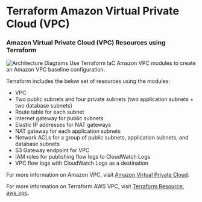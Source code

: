 # Terraform Amazon Virtual Private Cloud (VPC) 
### Amazon Virtual Private Cloud (VPC) Resources using Terraform

![Architecture Diagrams](https://user-images.githubusercontent.com/47545538/188021416-0acb01a1-f666-4cc1-9e9c-6888bb2e8435.jpg)
Use Terraform IaC Amazon VPC modules to create an Amazon VPC baseline configuration.

Terraform includes the below set of resources using the modules:
* VPC
* Two public subnets and four private subnets (two application subnets + two database subnets)
* Route table for each subnet
* Internet gateway for public subnets
* Elastic IP addresses for NAT gateways
* NAT gateway for each application subnets
* Network ACLs for a group of public subnets, application subnets, and database subnets
* S3 Gateway endpoint for VPC
* IAM roles for publishing flow logs to CloudWatch Logs
* VPC flow logs with CloudWatch Logs as a destination


For more information on Amazon VPC, visit [Amazon Virtual Private Cloud](https://docs.aws.amazon.com/vpc/latest/userguide/what-is-amazon-vpc.html).

For more information on Terraform AWS VPC, visit [Terraform Resource: aws_vpc](https://registry.terraform.io/providers/hashicorp/aws/latest/docs/resources/vpc).